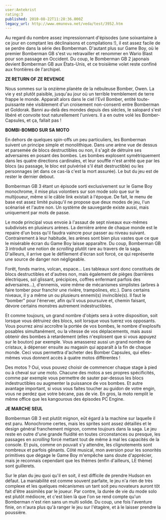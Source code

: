 ```yaml
---
user:Antekrist
rating:3
published: 2010-08-22T11:28:36.000Z
legacy_url: http://www.emunova.net/veda/test/3952.htm
---
```

Au regard du nombre assez impressionnant d'épisodes (une soixantaine à ce jour en comptant les déclinaisons et compilations !), il est assez facile de se perdre dans la série des Bomberman. D'autant plus sur Game Boy, où le premier Bomberman GB s'est vu retravailler et renommer en Wario Blast pour son passage en Occident. Du coup, le Bomberman GB 2 japonais devient Bomberman GB aux États-Unis, et ce troisième volet reste confiné aux frontières de l'archipel.  

  

**ZE RETURN OF ZE REVENGE**  

Nous sommes sur la onzième planète de la nébuleuse Bomber, Owen. La vie y est plutôt paisible, jusqu'au jour où un terrible tremblement de terre frappe le monde. Apparaît alors dans le ciel l'Evil Bomber, entité toute-puissante née visiblement d'un croisement non-consenti entre Bomberman et Goldorak. Banni au-delà des mondes depuis des siècles, le salopard s'est libéré et convoite tout naturellement l'univers. Il a en outre volé les Bomber-Capsules, et ça, fallait pas !  

  

**BOMBI-BOMBO SUR SA MOTO**  

En dehors de quelques spin-offs un peu particuliers, les Bomberman suivent un principe simple et monolithique. Dans une arène vue de dessus et parsemée de blocs destructibles ou non, il s'agit de détruire ses adversaires en posant des bombes. Les bombes explosent symétriquement dans les quatre directions cardinales, et leur souffle n'est arrêté que par les blocs (au passage, le bloc est pulvérisé s'il était destructible) ou les personnages (et dans ce cas-là c'est la mort assurée). Le but du jeu est de rester le dernier debout.  

Bomberman GB 3 étant un épisode sorti exclusivement sur le Game Boy monochrome, il mise plus volontiers sur son mode solo que sur le multijoueur, même si le câble link existait à l'époque. De fait, le menu de base est assez limité puisqu'il ne propose que deux modes de jeu, l'un scénarisé et l'autre non. Un système de sauvegarde existe aussi, mais uniquement par mots de passe.  

Le mode principal vous envoie à l'assaut de sept niveaux eux-mêmes subdivisés en plusieurs arènes. La dernière arène de chaque monde est le repaire d'un boss qu'il faudra vaincre pour passer au niveau suivant. Contrairement à leur habitude, les arènes sont bien plus vastes que ce que le misérable écran du Game Boy laisse apparaître. Du coup, Bomberman GB 3 introduit une notion de _scrolling_ plutôt rare au travers de la saga. D'ailleurs, il arrive que le défilement d'écran soit forcé, ce qui représente une source de danger non négligeable.  

Forêt, fonds marins, volcan, espace... Les tableaux sont donc constitués de blocs destructibles et d'autres non, mais également de pièges (barrières électriques, sol glissant, précipices, coffres enfermant parfois des adversaires...), d'ennemis, voire même de mécanismes simplistes (arbres à faire tomber pour franchir une rivière, trampolines, etc.). Dans certains niveaux, il y a même un ou plusieurs ennemi(s) invincible(s). Il faut le "bomber" pour l'énerver, afin qu'il vous poursuive et, chemin faisant, dévore certains monstres autrement indestructibles.  

Et comme toujours, un grand nombre d'objets sera à votre disposition, soit lorsque vous détruirez des blocs, soit lorsque vous tuerez vos opposants. Vous pourrez ainsi accroître la portée de vos bombes, le nombre d'explosifs posables simultanément, ou la vitesse de vos déplacements, mais aussi obtenir des bombes à retardement (elles n'explosent que si vous appuyez sur le bouton) par exemple. Vous amasserez aussi un grand nombre de cristaux, à dépenser ensuite au magasin qui apparaît à la fin de chaque monde. Ceci vous permettra d'acheter des Bomber Capsules, qui elles-mêmes vous donnent accès à quatre motos différentes !  

Des motos ? Oui, vous pouvez choisir de commencer chaque stage à pied ou à cheval sur une moto. Chacune des motos a ses propres spécificités, comme par exemple vous permettre de sauter par-dessus les blocs indestructibles ou augmenter la puissance de vos bombes. Et autre avantage important, si vous vous faites toucher au guidon de votre engin, vous ne perdez que votre bécane, pas de vie. En gros, la moto remplit le même office que les kangourous des épisodes PC Engine.  

  

**JE MARCHE SEUL**  

Bomberman GB 3 est plutôt mignon, eût égard à la machine sur laquelle il est paru. Monochrome certes, mais les sprites sont assez détaillés et le design général franchement mignon, comme toujours dans la saga. Le jeu reste en outre d'une grande fluidité en toutes circonstances ou presque, les passages en _scrolling_ forcé mettant tout de même à mal les capacités de la console. Et puis, comme on pouvait s'y attendre, les clignotements sont nombreux et parfois gênants. Côté musical, mon aversion pour les sonorités primitives que dégage le Game Boy m'empêche sans doute d'apprécier, mais je reconnais cependant que les thèmes (enfin d'ailleurs, LE thème) sont guillerets.  

Sur le plan du jeu quoi qu'il en soit, il est difficile de prendre Hudson en défaut. La maniabilité est comme souvent parfaite, le jeu n'a rien de très complexe et les quelques mécanismes un tant soit peu novateurs auront tôt fait d'être assimilés par le joueur. Par contre, la durée de vie du mode solo est plutôt médiocre, et c'est bien là que l'on se rend compte qu'un Bomberman n'est rien sans un multi solide. Du coup, une fois l'aventure finie, on n'aura plus qu'à ranger le jeu sur l'étagère, et à le laisser prendre la poussière.